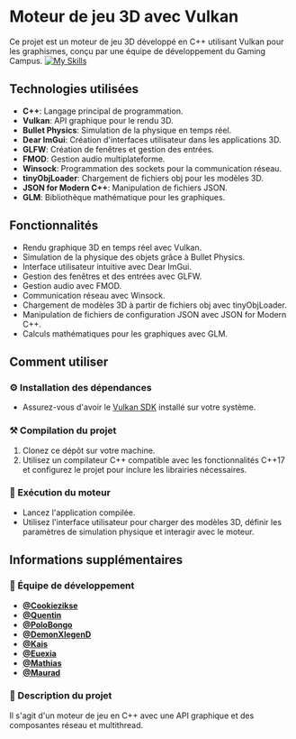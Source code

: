 Moteur de jeu 3D avec Vulkan
============================

Ce projet est un moteur de jeu 3D développé en C++ utilisant Vulkan pour les graphismes, conçu par une équipe de développement du Gaming Campus.
[![My Skills](https://skillicons.dev/icons?i=js,html,css,wasm)](https://skillicons.dev)

Technologies utilisées
----------------------

*   **C++**: Langage principal de programmation.
*   **Vulkan**: API graphique pour le rendu 3D.
*   **Bullet Physics**: Simulation de la physique en temps réel.
*   **Dear ImGui**: Création d'interfaces utilisateur dans les applications 3D.
*   **GLFW**: Création de fenêtres et gestion des entrées.
*   **FMOD**: Gestion audio multiplateforme.
*   **Winsock**: Programmation des sockets pour la communication réseau.
*   **tinyObjLoader**: Chargement de fichiers obj pour les modèles 3D.
*   **JSON for Modern C++**: Manipulation de fichiers JSON.
*   **GLM**: Bibliothèque mathématique pour les graphiques.

Fonctionnalités
---------------

*   Rendu graphique 3D en temps réel avec Vulkan.
*   Simulation de la physique des objets grâce à Bullet Physics.
*   Interface utilisateur intuitive avec Dear ImGui.
*   Gestion des fenêtres et des entrées avec GLFW.
*   Gestion audio avec FMOD.
*   Communication réseau avec Winsock.
*   Chargement de modèles 3D à partir de fichiers obj avec tinyObjLoader.
*   Manipulation de fichiers de configuration JSON avec JSON for Modern C++.
*   Calculs mathématiques pour les graphiques avec GLM.

Comment utiliser
----------------

### ⚙️ Installation des dépendances

*   Assurez-vous d'avoir le [Vulkan SDK](https://vulkan.lunarg.com/sdk/home#windows) installé sur votre système.

### ⚒️ Compilation du projet

1.  Clonez ce dépôt sur votre machine.
2.  Utilisez un compilateur C++ compatible avec les fonctionnalités C++17 et configurez le projet pour inclure les librairies nécessaires.



### 🔧 Exécution du moteur

*   Lancez l'application compilée.
*   Utilisez l'interface utilisateur pour charger des modèles 3D, définir les paramètres de simulation physique et interagir avec le moteur.

Informations supplémentaires
----------------------------

### 🔗 Équipe de développement

*   **[@Cookiezikse](https://www.github.com/cookiezikse)**
*   **[@Quentin](https://github.com/MtPoison)**
*   **[@PoloBongo](https://github.com/PoloBongo)**
*   **[@DemonXlegenD](https://github.com/DemonXlegenD)**
*   **[@Kais](https://github.com/KakaTheRat)**
*   **[@Euexia](https://github.com/Euexia)**
*   **[@Mathias](https://github.com/0nnen)**
*   **[@Maurad](https://github.com/PoloBongo)**

### 📖 Description du projet

Il s'agit d'un moteur de jeu en C++ avec une API graphique et des composantes réseau et multithread.
